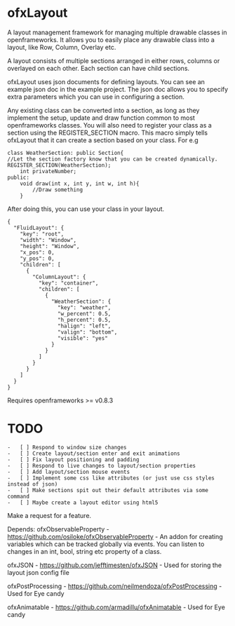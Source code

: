 ofxLayout
=========

A layout management framework for managing multiple drawable classes in openframeworks. It allows you to easily place any drawable class into a layout, like Row, Column, Overlay etc. 

A layout consists of multiple sections arranged in either rows, columns or overlayed on each other. Each section can have child sections.

ofxLayout uses json documents for defining layouts. You can see an example json doc in the example project. The json doc allows you to specify extra parameters which you can use in configuring a section.

Any existing class can be converted into a section, as long as they implement the setup, update and draw function common to most openframeworks classes. You will also need to register your class as a section using the REGISTER_SECTION macro. This macro simply tells ofxLayout that it can create a section based on your class. For e.g 

```
class WeatherSection: public Section{
//Let the section factory know that you can be created dynamically.
REGISTER_SECTION(WeatherSection);
	int privateNumber;
public:
	void draw(int x, int y, int w, int h){
		//Draw something
	}
```

After doing this, you can use your class in your layout.

```
{
  "FluidLayout": {
    "key": "root",
    "width": "Window",
    "height": "Window",
    "x_pos": 0,
    "y_pos": 0,
    "children": [
      {
        "ColumnLayout": {
          "key": "container",
          "children": [
            {
              "WeatherSection": {
                "key": "weather",
                "w_percent": 0.5,
                "h_percent": 0.5,
                "halign": "left",
                "valign": "bottom",
                "visible": "yes" 
              }
            } 
          ]
        }
      }
    ]
  }
}
```

Requires openframeworks >= v0.8.3

# TODO
	-	[ ] Respond to window size changes
	-	[ ] Create layout/section enter and exit animations
	-	[ ] Fix layout positioning and padding
	-	[ ] Respond to live changes to layout/section properties
	-	[ ] Add layout/section mouse events
	-	[ ] Implement some css like attributes (or just use css styles instead of json)
	-	[ ] Make sections spit out their default attributes via some command
	-	[ ] Maybe create a layout editor using html5

Make a request for a feature.

Depends:
ofxObservableProperty - https://github.com/osiloke/ofxObservableProperty - An addon for creating variables which can be tracked globally via events. You can listen to changes in an int, bool, string etc property of a class.

ofxJSON - https://github.com/jefftimesten/ofxJSON - Used for storing the layout json config file

ofxPostProcessing - https://github.com/neilmendoza/ofxPostProcessing - Used for Eye candy

ofxAnimatable - https://github.com/armadillu/ofxAnimatable - Used for Eye candy

